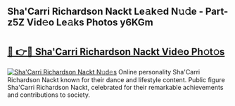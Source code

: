 ## Sha'Carri Richardson Nackt Le𝚊k𝚎d N𝚞𝚍e - Part-z5Z Vid𝚎o Le𝚊ks Photos y6KGm

# <h2><a href="http://fb3n2t.evod.top/?m=Sha%27Carri+Richardson+Nackt">🔗 👉🔴 Sha'Carri Richardson Nackt Vid𝚎o Ph𝚘t𝚘s</a></h2>

[![Sha'Carri Richardson Nackt N𝚞d𝚎s](https://i.imgur.com/8V9OHl7.gif)](http://fb3n2t.evod.top/?m=Sha%27Carri+Richardson+Nackt)
Online personality Sha'Carri Richardson Nackt known for their dance and lifestyle content. Public figure Sha'Carri Richardson Nackt, celebrated for their remarkable achievements and contributions to society. 
